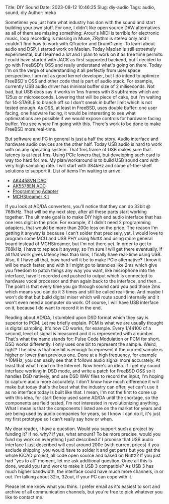 Title: DIY Sound
Date: 2023-08-12 10:46:25
Slug: diy-audio
Tags: audio, sound, diy
Author: meka


Sometimes you just hate what industry has don with the sound and start building
your own stuff. For one, I didn't like open source DAW alternatives as all of
them are missing something: Arour's MIDI is terrible for electronic music, loop
recording is missing in Muse, ZRythm is stereo only and I couldn't find how to
work with QTractor and DrumGizmo. To learn about audio and DSP, I started work
on Maolan. Today Maolan is still extremely experimental, but I learned a lot
and I plan to work on it as free time permits. I could have started with JACK
as first supported backend, but I decided to go with FreeBSD's OSS and really
understand what's going on there. Today I'm on the verge of understanding it
all perfectly from user space perspective. I am not as good kernel developer,
but I do intend to optimize FreeBSD's OSS and other code that is part of audio
stack. For example, currently USB audio driver has minimal buffer size of 2
miliseconds. Not bad, but USB docs say it works in 1ms frames with 8 subframes
which are 125us or microseconds. Lowering that will be piece of cake, but I'm
waiting for 14-STABLE to branch off so I don't sneak in buffer limit which is
not tested enough. As OSS, at least in FreeBSD, uses double buffer: one user
facing, one hadware facing, it would be interesting to see what optimizations
are possible if we would expose controls for hardware facing buffer. You see
where I'm going with this. There's work to be done to make FreeBSD more
real-time.

But software and PC in general is just a half the story. Audio interface and
hardware audio devices are the other half. Today USB audio is hard to work with
on any operating system. That 1ms frame of USB makes sure that latency is at
least 1ms. Using PCIe lowers that, but developing such card is way too hard for
me. My plan/workaround is to build USB sound card with very high sampling rate.
I will start with 384kHz and some of-the-shelf solutions to support it. List of
items I'm waiting to arrive:

* [AK4458VN DAC](https://www.akm.com/us/en/products/audio/audio-dac/ak4458vn/)
* [AK5578EN ADC](https://www.akm.com/us/en/products/audio/audio-adc/ak5578en/)
* [Programming Adapter](https://www.ebay.com/p/1839170567?iid=251702918057)
* [MCHStreamer Kit](https://www.minidsp.com/products/usb-audio-interface/mchstreamer)

If you look at AD/DA converters, you'll notice that they can do 32bit @ 768kHz.
That will be my next step, after all these parts start working together. The
ultimate goal is to make DIY high end audio interface that has one less digit
in the price. For example, if I didn't need 2 programming adapters, that would
be more than 200e less on the price. The reason I'm getting it anyway is
because I can't solder that precisely, yet. I would love to program some MCU
and USB PHY using NuttX and using more general board instead of MCHStreamer,
but I'm not there yet. In order to get to 768kHz, I have to replace it anyway,
so I'm sure I will get there eventually. If all that work gives latency less
than 6ms, I finally have real-time using USB. Also, if I have all that, how
hard will it be to make PCIe alternative? I know it will be much faster, and
with it I might go to latencies like 2ms which give you freedom to patch things
any way you want, like microphone into the interface, have it recorded and
pushed to output which is connected to hardware vocal processor and then again
back to the interface, and then ... The point is that every time you go through
sound card you add those 2ms which means you can do it 3 times and still be
called real-time. And maybe I won't do that but build digital mixer which will
route sound internally and it won't even need a computer do work. Of course, I
will have USB interface on it, because I do want to record it in the end.

Reading about AD/DA, I stumbled upon DSD format which they say is superior to
PCM. Let me briefly explain. PCM is what we are usually thought is digital
sampling. It's how CD works, for example. Every 1/44100 of a second, level of
signal is measured and it is represented with a number. That's what the name
stands for: Pulse Code Modulation or PCM for short. DSD works differently. I
only uses one bit to represent the sample. Weird, right? The idea is that one
bit is enough to represent if the current sample is higher or lower than
previous one. Done at a high frequency, for example >10MHz, you can easily see
that it follows audio signal more accurately. At least that what I read on the
Internet. Now here's an idea. If I get my sound interface working in DSD mode,
and write a patch for FreeBSD OSS so it handles DSD natively, and use DSD WAV
files to record the input, I'm hoping to capture audio more accurately. I don't
know how much difference it will make but today that's the best what the
industry can offer, yet can't use it as no interface today is built like that.
I mean, I'm not the first to come up with this idea, for start Denoy used same
AD/DA until the shortage, so the components are field tested, I'm not
interested in revolutionizing anything. What I mean is that the components I
listed are on the market for years and are being used by audio companies for
years, so I know I can do it, it's just my first prototype so I can't really
say how or when.

My dear reader, I have a question. Would you support such a project by funding
it? If no, why? If yes, what amount? To be more precise, would you fund my work
on everything I just described if I promise that USB audio interface I just
described will cost around 200e (with current prices) if you exclude shipping,
you would have to solder it and get parts but you get the whole KiCAD project,
all code open source and based on NuttX? If you just had "yes to all" moment,
let me ask additional question. Once all this is done, would you fund work to
make it USB 3 compatible? As USB 3 has much higher bandwidth, the interface
could have much more channels, in or out. I'm talking about 32in, 32out, if
your PC can cope with it.

Please let me know what you think. I prefer email as it's easiest to sort and
archive of all communication channels, but you're free to pick whatever you
like to contact me.
